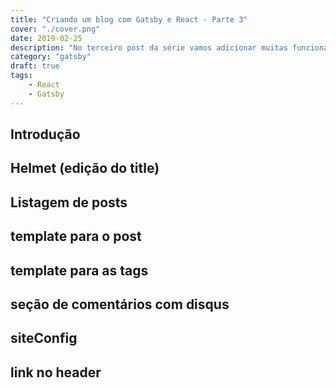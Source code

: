 ```yaml
---
title: "Criando um blog com Gatsby e React - Parte 3"
cover: "./cover.png"
date: 2019-02-25
description: "No terceiro post da série vamos adicionar muitas funcionalidades legais ao blog, inclusive a listagem e criação do posts com Markdown"
category: "gatsby"
draft: true
tags:
    - React
    - Gatsby
---
```


## Introdução

## Helmet (edição do title)

## Listagem de posts

## template para o post

## template para as tags

## seção de comentários com disqus

## siteConfig

## link no header